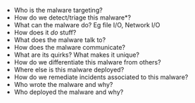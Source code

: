 - Who is the malware targeting? 
- How do we detect/triage  this malware*? 
- What can the malware do? Eg file I/O, Network I/O
- How does it *do* stuff?
- What does the malware talk to? 
- How does the malware communicate? 
- What are its quirks? What makes it unique?	
- How do we differentiate this malware from others? 
- Where else is this malware deployed?
- How do we remediate incidents associated to this malware?
- Who wrote the malware and why?
- Who deployed the malware and why?

